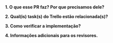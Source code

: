 **1. O que esse PR faz? Por que precisamos dele?**
<!-- Este item é obrigatório -->

**2. Qual(is) task(s) do Trello estão relacionada(s)?**
<!-- Este item é obrigatório -->

**3. Como verificar a implementação?**
<!-- Este item é obrigatório -->

**4. Informações adicionais para os revisores.**
<!-- Este item é opcional -->
